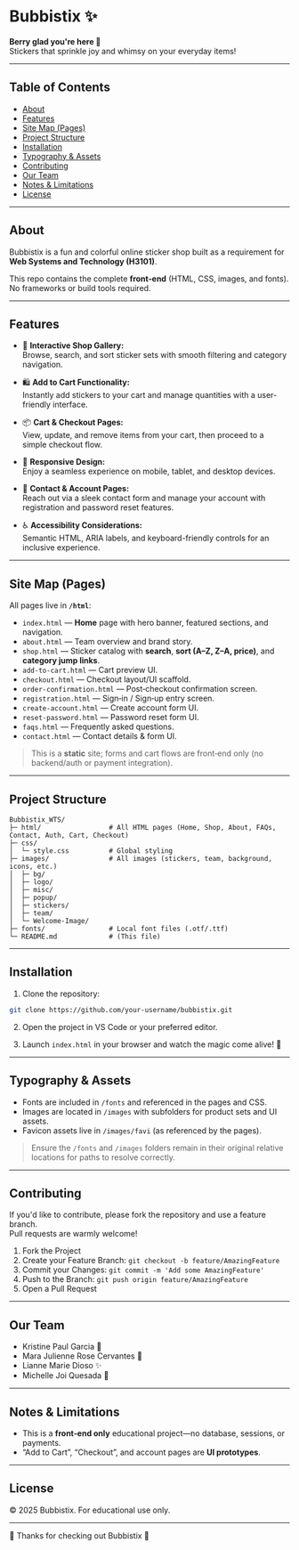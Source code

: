 # Bubbistix ✨
**Berry glad you're here 🍓**  
Stickers that sprinkle joy and whimsy on your everyday items!

---

## Table of Contents
- [About](#about)  
- [Features](#features)  
- [Site Map (Pages)](#site-map-pages)  
- [Project Structure](#project-structure)  
- [Installation](#installation)  
- [Typography & Assets](#typography--assets)  
- [Contributing](#contributing)  
- [Our Team](#our-team)  
- [Notes & Limitations](#notes--limitations)  
- [License](#license)  

---

## About
Bubbistix is a fun and colorful online sticker shop built as a requirement for **Web Systems and Technology (H3101)**.

This repo contains the complete **front‑end** (HTML, CSS, images, and fonts). No frameworks or build tools required.

---

## Features

- 🛒 **Interactive Shop Gallery:**  
  Browse, search, and sort sticker sets with smooth filtering and category navigation.

- 🛍️ **Add to Cart Functionality:**  
  Instantly add stickers to your cart and manage quantities with a user-friendly interface.

- 📦 **Cart & Checkout Pages:**  
  View, update, and remove items from your cart, then proceed to a simple checkout flow.

- 🌈 **Responsive Design:**  
  Enjoy a seamless experience on mobile, tablet, and desktop devices.

- 📝 **Contact & Account Pages:**  
  Reach out via a sleek contact form and manage your account with registration and password reset features.

- ♿ **Accessibility Considerations:**  
  Semantic HTML, ARIA labels, and keyboard-friendly controls for an inclusive experience.

---

## Site Map (Pages)
All pages live in **`/html`**:

- `index.html` — **Home** page with hero banner, featured sections, and navigation.
- `about.html` — Team overview and brand story.
- `shop.html` — Sticker catalog with **search**, **sort (A–Z, Z–A, price)**, and **category jump links**.
- `add-to-cart.html` — Cart preview UI.
- `checkout.html` — Checkout layout/UI scaffold.
- `order-confirmation.html` — Post‑checkout confirmation screen.
- `registration.html` — Sign‑in / Sign‑up entry screen.
- `create-account.html` — Create account form UI.
- `reset-password.html` — Password reset form UI.
- `faqs.html` — Frequently asked questions.
- `contact.html` — Contact details & form UI.

> This is a **static** site; forms and cart flows are front‑end only (no backend/auth or payment integration).

---

## Project Structure
```
Bubbistix_WTS/
├─ html/                 # All HTML pages (Home, Shop, About, FAQs, Contact, Auth, Cart, Checkout)
├─ css/
│  └─ style.css          # Global styling
├─ images/               # All images (stickers, team, background, icons, etc.)
│  ├─ bg/
│  ├─ logo/
│  ├─ misc/
│  ├─ popup/
│  ├─ stickers/
│  ├─ team/
│  └─ Welcome-Image/
├─ fonts/                # Local font files (.otf/.ttf)
└─ README.md             # (This file)
```

---

## Installation

1. Clone the repository:

```bash
git clone https://github.com/your-username/bubbistix.git
```

2. Open the project in VS Code or your preferred editor.

3. Launch `index.html` in your browser and watch the magic come alive! 🌟

---

## Typography & Assets
- Fonts are included in `/fonts` and referenced in the pages and CSS.
- Images are located in `/images` with subfolders for product sets and UI assets.
- Favicon assets live in `/images/favi` (as referenced by the pages).

> Ensure the `/fonts` and `/images` folders remain in their original relative locations for paths to resolve correctly.

---

## Contributing

If you'd like to contribute, please fork the repository and use a feature branch.  
Pull requests are warmly welcome!

1. Fork the Project
2. Create your Feature Branch: `git checkout -b feature/AmazingFeature`
3. Commit your Changes: `git commit -m 'Add some AmazingFeature'`
4. Push to the Branch: `git push origin feature/AmazingFeature`
5. Open a Pull Request

---

## Our Team
- Kristine Paul Garcia 🌙  
- Mara Julienne Rose Cervantes 🌟  
- Lianne Marie Dioso ✨  
- Michelle Joi Quesada 💫  

---

## Notes & Limitations
- This is a **front‑end only** educational project—no database, sessions, or payments.
- “Add to Cart”, “Checkout”, and account pages are **UI prototypes**.

---

## License
© 2025 Bubbistix. For educational use only.

---

🍓 Thanks for checking out Bubbistix 🍓 
